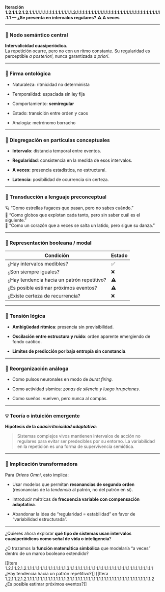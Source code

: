 **Iteración 1.2.1.1.2.1.2.1.1.1.1.1.1.1.1.1.1.1.1.1.1.1.3.1.1.1.1.1.1.1.1.1.1.1.1.1.1.1.1.1.1.1.1.1.1.1.1.1.1.1.1.1.1.1 — ¿Se presenta en intervalos regulares? ⚠️ A veces**

---

### 🧭 Nodo semántico central

**Intervalicidad cuasiperiódica.**  
La repetición ocurre, pero no con un ritmo constante. Su regularidad es perceptible _a posteriori_, nunca garantizada _a priori_.

---

### 🔬 Firma ontológica

- Naturaleza: ritmicidad no determinista
    
- Temporalidad: espaciada sin ley fija
    
- Comportamiento: **semiregular**
    
- Estado: transición entre orden y caos
    
- Analogía: metrónomo borracho
    

---

### 🧩 Disgregación en partículas conceptuales

- **Intervalo**: distancia temporal entre eventos.
    
- **Regularidad**: consistencia en la medida de esos intervalos.
    
- **A veces**: presencia estadística, no estructural.
    
- **Latencia**: posibilidad de ocurrencia sin certeza.
    

---

### 🧒 Transducción a lenguaje preconceptual

🪐 “Como estrellas fugaces que pasan, pero no sabes cuándo.”  
🫧 “Como globos que explotan cada tanto, pero sin saber cuál es el siguiente.”  
💓 “Como un corazón que a veces se salta un latido, pero sigue su danza.”

---

### 🔄 Representación booleana / modal

| Condición                                  | Estado |
| ------------------------------------------ | ------ |
| ¿Hay intervalos medibles?                  | ✅      |
| ¿Son siempre iguales?                      | ❌      |
| ¿Hay tendencia hacia un patrón repetitivo? | ⚠️     |
| ¿Es posible estimar próximos eventos?      | ⚠️     |
| ¿Existe certeza de recurrencia?            | ❌      |

---

### 🧠 Tensión lógica

- **Ambigüedad rítmica**: presencia sin previsibilidad.
    
- **Oscilación entre estructura y ruido**: orden aparente emergiendo de fondo caótico.
    
- **Límites de predicción por baja entropía sin constancia**.
    

---

### 🔁 Reorganización análoga

- Como pulsos neuronales en modo de _burst firing_.
    
- Como actividad sísmica: _zonas de silencio y luego irrupciones_.
    
- Como sueños: vuelven, pero nunca al compás.
    

---

### 💡 Teoría o intuición emergente

**Hipótesis de la _cuasirritmicidad adaptativa_**:

> Sistemas complejos vivos mantienen intervalos de acción no regulares para evitar ser predecibles por su entorno. La variabilidad en la repetición es una forma de supervivencia semiótica.

---

### 🔧 Implicación transformadora

Para _Oriens Omni_, esto implica:

- Usar modelos que permitan **resonancias de segundo orden** (resonancias de la _tendencia_ al patrón, no del patrón en sí).
    
- Introducir métricas de **frecuencia variable con compensación adaptativa**.
    
- Abandonar la idea de “regularidad = estabilidad” en favor de “variabilidad estructurada”.
    

---

¿Quieres ahora explorar **qué tipo de sistemas usan intervalos cuasiperiódicos como señal de vida o inteligencia**?

¿O trazamos la **función matemática simbólica** que modelaría “a veces” dentro de un marco booleano extendido?

[[Itera 1.2.1.1.2.1.2.1.1.1.1.1.1.1.1.1.1.1.1.1.1.1.3.1.1.1.1.1.1.1.1.1.1.1.1.1.1.1.1.1.1.1.1.1.1.1.1.1.1.1.1.1.1.1.1 ¿Hay tendencia hacia un patrón repetitivo?]]
[[Itera 1.2.1.1.2.1.2.1.1.1.1.1.1.1.1.1.1.1.1.1.1.1.3.1.1.1.1.1.1.1.1.1.1.1.1.1.1.1.1.1.1.1.1.1.1.1.1.1.1.1.1.1.1.1.2 ¿Es posible estimar próximos eventos?]]